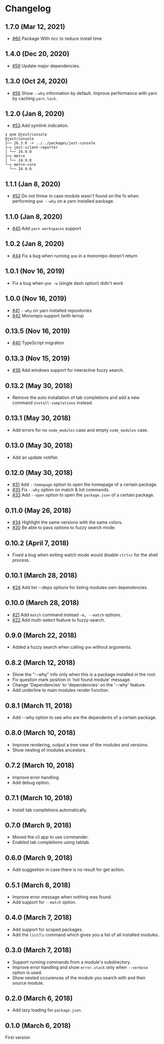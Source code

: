 # Changelog

## 1.7.0 (Mar 12, 2021)
* [#60](https://github.com/ranyitz/qnm/pull/60) Package With ncc to reduce install time
## 1.4.0 (Dec 20, 2020)
* [#59](https://github.com/ranyitz/qnm/pull/59) Update major dependencies.

## 1.3.0 (Oct 24, 2020)
* [#56](https://github.com/ranyitz/qnm/pull/56) Show `--why` information by default. Improve performance with yarn by caching `yarn.lock`.

## 1.2.0 (Jan 8, 2020)
* [#53](https://github.com/ranyitz/qnm/pull/53) Add symlink indication.

```
❯ qnm @jest/console
@jest/console
├── 26.3.0 -> ../../packages/jest-console
├─┬ jest-silent-reporter
│ └── 24.9.0
├─┬ metro
│ └── 24.9.0
└─┬ metro-core
  └── 24.9.0
  ```

## 1.1.1 (Jan 8, 2020)
* [#52](https://github.com/ranyitz/qnm/pull/52) Do not throw in case module wasn't found on the fs when performing `qnm --why` on a yarn installed package.

## 1.1.0 (Jan 8, 2020)
* [#45](https://github.com/ranyitz/qnm/pull/45) Add `yarn workspaces` support

## 1.0.2 (Jan 8, 2020)
* [#44](https://github.com/ranyitz/qnm/pull/44) Fix a bug when running `qnm` in a monorepo doesn't return

## 1.0.1 (Nov 16, 2019)
* Fix a bug when `qnm -w` (single dash option) didn't work

## 1.0.0 (Nov 16, 2019)
* [#41](https://github.com/ranyitz/qnm/pull/41) `--why` on yarn installed repositories
* [#42](https://github.com/ranyitz/qnm/pull/42) Monorepo support (with lerna)

## 0.13.5 (Nov 16, 2019)
* [#40](https://github.com/ranyitz/qnm/pull/40) TypeScript migration

## 0.13.3 (Nov 15, 2019)
* [#38](https://github.com/ranyitz/qnm/pull/38) Add windows support for interactive fuzzy search.

## 0.13.2 (May 30, 2018)
* Remove the auto installation of tab completions and add a new command `install-completions` instead.

## 0.13.1 (May 30, 2018)
* Add errors for no `node_modules` case and empty `node_modules` case.

## 0.13.0 (May 30, 2018)
* Add an update notifier.

## 0.12.0 (May 30, 2018)
* [#31](https://github.com/ranyitz/qnm/pull/31) Add `--homepage` option to open the homepage of a certain package.
* [#35](https://github.com/ranyitz/qnm/pull/35) Fix `--why` option on match & list commands.
* [#33](https://github.com/ranyitz/qnm/pull/33) Add `--open` option to open the `package.json` of a certain package.

## 0.11.0 (May 26, 2018)
* [#34](https://github.com/ranyitz/qnm/pull/34) Highlight the same versions with the same colors.
* [#30](https://github.com/ranyitz/qnm/pull/30) Be able to pass options to fuzzy search mode.

## 0.10.2 (April 7, 2018)
* Fixed a bug when exiting watch mode would disable `ctrl+c` for the shell process.

## 0.10.1 (March 28, 2018)
* [#24](https://github.com/ranyitz/qnm/pull/24) Add list --deps options for listing modules own dependencies.

## 0.10.0 (March 28, 2018)
* [#21](https://github.com/ranyitz/qnm/pull/21) Add `match` command instead `-m, --match` options.
* [#22](https://github.com/ranyitz/qnm/pull/22) Add multi-select feature to fuzzy-search.

## 0.9.0 (March 22, 2018)
* Added a fuzzy search when calling `qnm` without arguments. 

## 0.8.2 (March 12, 2018)
* Show the "--why" info only when this is a package installed in the root.
* Fix question mark position in 'not found module' message.
* Change 'Dependencies' to 'dependencies' on the '--why' feature.
* Add underline to main modules render function.

## 0.8.1 (March 11, 2018)

* Add --why option to see who are the dependents of a certain package.

## 0.8.0 (March 10, 2018)

* Improve rendering, output a tree view of the modules and versions.
* Show nesting of modules ancestors.

## 0.7.2 (March 10, 2018)

* Improve error handling.
* Add debug option.

## 0.7.1 (March 10, 2018)

* Install tab completions automatically.

## 0.7.0 (March 9, 2018)

* Moved the cli app to use commander.
* Enabled tab completions using tabtab.

## 0.6.0 (March 9, 2018)

* Add suggestion in case there is no result for get action.

## 0.5.1 (March 8, 2018)

* Improve error message when nothing was found.
* Add support for `--match` option.

## 0.4.0 (March 7, 2018)

* Add support for scoped packages.
* Add the `list`/`ls` command which gives you a list of all installed modules.

## 0.3.0 (March 7, 2018)

* Support running commands from a module's subdirectory.
* Improve error handling and show `error.stack` only when `--verbose` option is used.
* Show nested occurences of the module you search with and their source module.

## 0.2.0 (March 6, 2018)

* Add lazy loading for `package.json`.

## 0.1.0 (March 6, 2018)

First version
